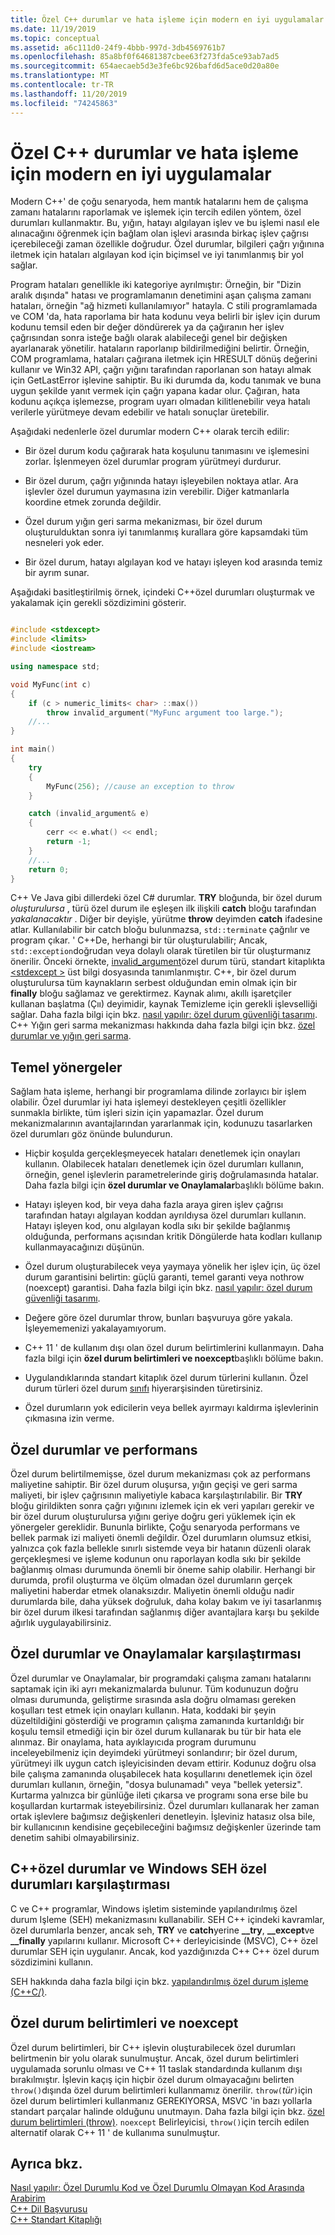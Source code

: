 ```yaml
---
title: Özel C++ durumlar ve hata işleme için modern en iyi uygulamalar
ms.date: 11/19/2019
ms.topic: conceptual
ms.assetid: a6c111d0-24f9-4bbb-997d-3db4569761b7
ms.openlocfilehash: 85a8bf0f64681387cbee63f273fda5ce93ab7ad5
ms.sourcegitcommit: 654aecaeb5d3e3fe6bc926bafd6d5ace0d20a80e
ms.translationtype: MT
ms.contentlocale: tr-TR
ms.lasthandoff: 11/20/2019
ms.locfileid: "74245863"
---
```

# <a name="modern-c-best-practices-for-exceptions-and-error-handling"></a>Özel C++ durumlar ve hata işleme için modern en iyi uygulamalar

Modern C++' de çoğu senaryoda, hem mantık hatalarını hem de çalışma zamanı hatalarını raporlamak ve işlemek için tercih edilen yöntem, özel durumları kullanmaktır. Bu, yığın, hatayı algılayan işlev ve bu işlemi nasıl ele alınacağını öğrenmek için bağlam olan işlevi arasında birkaç işlev çağrısı içerebileceği zaman özellikle doğrudur. Özel durumlar, bilgileri çağrı yığınına iletmek için hataları algılayan kod için biçimsel ve iyi tanımlanmış bir yol sağlar.

Program hataları genellikle iki kategoriye ayrılmıştır: Örneğin, bir "Dizin aralık dışında" hatası ve programlamanın denetimini aşan çalışma zamanı hataları, örneğin "ağ hizmeti kullanılamıyor" hatayla. C stili programlamada ve COM 'da, hata raporlama bir hata kodunu veya belirli bir işlev için durum kodunu temsil eden bir değer döndürerek ya da çağıranın her işlev çağrısından sonra isteğe bağlı olarak alabileceği genel bir değişken ayarlanarak yönetilir. hataların raporlanıp bildirilmediğini belirtir. Örneğin, COM programlama, hataları çağırana iletmek için HRESULT dönüş değerini kullanır ve Win32 API, çağrı yığını tarafından raporlanan son hatayı almak için GetLastError işlevine sahiptir. Bu iki durumda da, kodu tanımak ve buna uygun şekilde yanıt vermek için çağrı yapana kadar olur. Çağıran, hata kodunu açıkça işlemezse, program uyarı olmadan kilitlenebilir veya hatalı verilerle yürütmeye devam edebilir ve hatalı sonuçlar üretebilir.

Aşağıdaki nedenlerle özel durumlar modern C++ olarak tercih edilir:

- Bir özel durum kodu çağırarak hata koşulunu tanımasını ve işlemesini zorlar. İşlenmeyen özel durumlar program yürütmeyi durdurur.

- Bir özel durum, çağrı yığınında hatayı işleyebilen noktaya atlar. Ara işlevler özel durumun yaymasına izin verebilir. Diğer katmanlarla koordine etmek zorunda değildir.

- Özel durum yığın geri sarma mekanizması, bir özel durum oluşturulduktan sonra iyi tanımlanmış kurallara göre kapsamdaki tüm nesneleri yok eder.

- Bir özel durum, hatayı algılayan kod ve hatayı işleyen kod arasında temiz bir ayrım sunar.

Aşağıdaki basitleştirilmiş örnek, içindeki C++özel durumları oluşturmak ve yakalamak için gerekli sözdizimini gösterir.

```cpp

#include <stdexcept>
#include <limits>
#include <iostream>

using namespace std;

void MyFunc(int c)
{
    if (c > numeric_limits< char> ::max())
        throw invalid_argument("MyFunc argument too large.");
    //...
}

int main()
{
    try
    {
        MyFunc(256); //cause an exception to throw
    }

    catch (invalid_argument& e)
    {
        cerr << e.what() << endl;
        return -1;
    }
    //...
    return 0;
}
```

C++ Ve Java gibi dillerdeki özel C# durumlar. **TRY** bloğunda, bir özel durum *oluşturulursa* , türü özel durum ile eşleşen ilk ilişkili **catch** bloğu tarafından *yakalanacaktır* . Diğer bir deyişle, yürütme **throw** deyimden **catch** ifadesine atlar. Kullanılabilir bir catch bloğu bulunmazsa, `std::terminate` çağrılır ve program çıkar. ' C++De, herhangi bir tür oluşturulabilir; Ancak, `std::exception`doğrudan veya dolaylı olarak türetilen bir tür oluşturmanız önerilir. Önceki örnekte, [invalid_argument](../standard-library/invalid-argument-class.md)özel durum türü, standart kitaplıkta [\<stdexcept >](../standard-library/stdexcept.md) üst bilgi dosyasında tanımlanmıştır. C++, bir özel durum oluşturulursa tüm kaynakların serbest olduğundan emin olmak için bir **finally** bloğu sağlamaz ve gerektirmez. Kaynak alımı, akıllı işaretçiler kullanan başlatma (Çıı) deyimidir, kaynak Temizleme için gerekli işlevselliği sağlar. Daha fazla bilgi için bkz. [nasıl yapılır: özel durum güvenliği tasarımı](how-to-design-for-exception-safety.md). C++ Yığın geri sarma mekanizması hakkında daha fazla bilgi için bkz. [özel durumlar ve yığın geri sarma](exceptions-and-stack-unwinding-in-cpp.md).

## <a name="basic-guidelines"></a>Temel yönergeler

Sağlam hata işleme, herhangi bir programlama dilinde zorlayıcı bir işlem olabilir. Özel durumlar iyi hata işlemeyi destekleyen çeşitli özellikler sunmakla birlikte, tüm işleri sizin için yapamazlar. Özel durum mekanizmalarının avantajlarından yararlanmak için, kodunuzu tasarlarken özel durumları göz önünde bulundurun.

- Hiçbir koşulda gerçekleşmeyecek hataları denetlemek için onayları kullanın. Olabilecek hataları denetlemek için özel durumları kullanın, örneğin, genel işlevlerin parametrelerinde giriş doğrulamasında hatalar. Daha fazla bilgi için **özel durumlar ve Onaylamalar**başlıklı bölüme bakın.

- Hatayı işleyen kod, bir veya daha fazla araya giren işlev çağrısı tarafından hatayı algılayan koddan ayrıldıysa özel durumları kullanın. Hatayı işleyen kod, onu algılayan kodla sıkı bir şekilde bağlanmış olduğunda, performans açısından kritik Döngülerde hata kodları kullanıp kullanmayacağınızı düşünün.

- Özel durum oluşturabilecek veya yaymaya yönelik her işlev için, üç özel durum garantisini belirtin: güçlü garanti, temel garanti veya nothrow (noexcept) garantisi. Daha fazla bilgi için bkz. [nasıl yapılır: özel durum güvenliği tasarımı](how-to-design-for-exception-safety.md).

- Değere göre özel durumlar throw, bunları başvuruya göre yakala. İşleyememenizi yakalayamıyorum.

- C++ 11 ' de kullanım dışı olan özel durum belirtimlerini kullanmayın. Daha fazla bilgi için **özel durum belirtimleri ve noexcept**başlıklı bölüme bakın.

- Uygulandıklarında standart kitaplık özel durum türlerini kullanın. Özel durum türleri özel durum [sınıfı](../standard-library/exception-class.md) hiyerarşisinden türetirsiniz.

- Özel durumların yok edicilerin veya bellek ayırmayı kaldırma işlevlerinin çıkmasına izin verme.

## <a name="exceptions-and-performance"></a>Özel durumlar ve performans

Özel durum belirtilmemişse, özel durum mekanizması çok az performans maliyetine sahiptir. Bir özel durum oluşursa, yığın geçişi ve geri sarma maliyeti, bir işlev çağrısının maliyetiyle kabaca karşılaştırılabilir. Bir **TRY** bloğu girildikten sonra çağrı yığınını izlemek için ek veri yapıları gerekir ve bir özel durum oluşturulursa yığını geriye doğru geri yüklemek için ek yönergeler gereklidir. Bununla birlikte, Çoğu senaryoda performans ve bellek parmak izi maliyeti önemli değildir. Özel durumların olumsuz etkisi, yalnızca çok fazla bellekle sınırlı sistemde veya bir hatanın düzenli olarak gerçekleşmesi ve işleme kodunun onu raporlayan kodla sıkı bir şekilde bağlanmış olması durumunda önemli bir öneme sahip olabilir. Herhangi bir durumda, profil oluşturma ve ölçüm olmadan özel durumların gerçek maliyetini haberdar etmek olanaksızdır. Maliyetin önemli olduğu nadir durumlarda bile, daha yüksek doğruluk, daha kolay bakım ve iyi tasarlanmış bir özel durum ilkesi tarafından sağlanmış diğer avantajlara karşı bu şekilde ağırlık uygulayabilirsiniz.

## <a name="exceptions-vs-assertions"></a>Özel durumlar ve Onaylamalar karşılaştırması

Özel durumlar ve Onaylamalar, bir programdaki çalışma zamanı hatalarını saptamak için iki ayrı mekanizmalarda bulunur. Tüm kodunuzun doğru olması durumunda, geliştirme sırasında asla doğru olmaması gereken koşulları test etmek için onayları kullanın. Hata, koddaki bir şeyin düzeltildiğini gösterdiği ve programın çalışma zamanında kurtarıldığı bir koşulu temsil etmediği için bir özel durum kullanarak bu tür bir hata ele alınmaz. Bir onaylama, hata ayıklayıcıda program durumunu inceleyebilmeniz için deyimdeki yürütmeyi sonlandırır; bir özel durum, yürütmeyi ilk uygun catch işleyicisinden devam ettirir. Kodunuz doğru olsa bile çalışma zamanında oluşabilecek hata koşullarını denetlemek için özel durumları kullanın, örneğin, "dosya bulunamadı" veya "bellek yetersiz". Kurtarma yalnızca bir günlüğe ileti çıkarsa ve programı sona erse bile bu koşullardan kurtarmak isteyebilirsiniz. Özel durumları kullanarak her zaman ortak işlevlere bağımsız değişkenleri denetleyin. İşleviniz hatasız olsa bile, bir kullanıcının kendisine geçebileceğini bağımsız değişkenler üzerinde tam denetim sahibi olmayabilirsiniz.

## <a name="c-exceptions-versus-windows-seh-exceptions"></a>C++özel durumlar ve Windows SEH özel durumları karşılaştırması

C ve C++ programlar, Windows işletim sisteminde yapılandırılmış özel durum Işleme (SEH) mekanizmasını kullanabilir. SEH C++ içindeki kavramlar, özel durumlarla benzer, ancak seh, **TRY** ve **catch**yerine **__try**, **__except**ve **__finally** yapılarını kullanır. Microsoft C++ derleyicisinde (MSVC), C++ özel durumlar SEH için uygulanır. Ancak, kod yazdığınızda C++ C++ özel durum sözdizimini kullanın.

SEH hakkında daha fazla bilgi için bkz. [yapılandırılmış özel durum işleme (C++C/)](structured-exception-handling-c-cpp.md).

## <a name="exception-specifications-and-noexcept"></a>Özel durum belirtimleri ve noexcept

Özel durum belirtimleri, bir C++ işlevin oluşturabilecek özel durumları belirtmenin bir yolu olarak sunulmuştur. Ancak, özel durum belirtimleri uygulamada sorunlu olması ve C++ 11 taslak standardında kullanım dışı bırakılmıştır. İşlevin kaçış için hiçbir özel durum olmayacağını belirten `throw()`dışında özel durum belirtimleri kullanmamız önerilir. `throw(`*tür*`)`için özel durum belirtimleri kullanmanız GEREKIYORSA, MSVC 'in bazı yollarla standart parçalar halinde olduğunu unutmayın. Daha fazla bilgi için bkz. [özel durum belirtimleri (throw)](exception-specifications-throw-cpp.md). `noexcept` Belirleyicisi, `throw()`için tercih edilen alternatif olarak C++ 11 ' de kullanıma sunulmuştur.

## <a name="see-also"></a>Ayrıca bkz.

[Nasıl yapılır: Özel Durumlu Kod ve Özel Durumlu Olmayan Kod Arasında Arabirim](../cpp/how-to-interface-between-exceptional-and-non-exceptional-code.md)<br/>
[C++ Dil Başvurusu](../cpp/cpp-language-reference.md)<br/>
[C++ Standart Kitaplığı](../standard-library/cpp-standard-library-reference.md)
